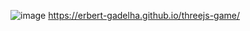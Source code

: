 ![image](https://github.com/user-attachments/assets/bfb292d2-1d7c-4158-9020-678d96b20c29)
https://erbert-gadelha.github.io/threejs-game/

